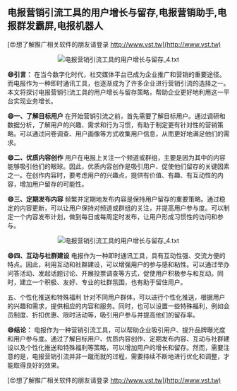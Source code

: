 ## **电报营销引流工具的用户增长与留存,电报营销助手,电报群发霸屏,电报机器人**

[😍想了解推广相关软件的朋友请登录 http://www.vst.tw](http://www.vst.tw)

 <center><img src="https://vst.tw/MP4/tuiguang/png/7.png" alt="电报营销引流工具的用户增长与留存_4.txt"></center>

**😄引言：**
在当今数字化时代，社交媒体平台已成为企业推广和营销的重要途径。而电报作为一种即时通讯工具，也逐渐成为了许多企业进行营销引流的选择之一。本文将探讨电报营销引流工具的用户增长与留存策略，帮助企业更好地利用这一平台实现业务增长。

**😄一、了解目标用户**
在开始营销引流之前，首先需要了解目标用户。通过调研和数据分析，了解用户的兴趣、需求和行为习惯，有助于制定更有针对性的营销策略。可以通过问卷调查、用户画像等方式收集用户信息，从而更好地满足他们的需求。

**😄二、优质内容创作**
用户在电报上关注一个频道或群组，主要是因为其中的内容能够吸引他们的眼球。因此，优质内容创作是吸引用户、促使他们留存的关键因素之一。在创作内容时，要考虑用户的兴趣点，提供有价值、有趣、有互动性的内容，增加用户留存的可能性。

**😄三、定期发布内容**
频繁并定期地发布内容是保持用户留存的重要策略。通过稳定的内容更新，可以让用户保持对频道或群组的关注，并提高用户参与度。可以制定一个内容发布计划，做到每日或每周定时发布，让用户形成习惯性的访问和参与。

 <center><img src="https://vst.tw/MP4/tuiguang/png/0.png" alt="电报营销引流工具的用户增长与留存_4.txt"></center>

**😄四、互动与社群建设**
电报作为一种即时通讯工具，具有互动性强、交流方便的特点。因此，利用互动和社群建设，可以增强用户的参与感和粘性。可以通过举办问答活动、发起话题讨论、开展投票调查等方式，促使用户积极参与和互动。同时，建立一个积极、友好、专业的社群氛围，也有助于留住用户。

五、个性化推送和特殊福利
针对不同用户群体，可以进行个性化推送，根据用户的兴趣和需求，提供相应的内容和服务。同时，也可以设置一些特殊福利，例如会员制度、折扣优惠、限时活动等，吸引用户参与并提高他们的留存率。

**😄结论：**
电报作为一种营销引流工具，可以帮助企业吸引用户、提升品牌曝光度和用户参与度。通过了解目标用户、优质内容创作、定期发布内容、互动与社群建设以及个性化推送和特殊福利等策略，可以增加用户的增长和留存。然而，需要注意的是，电报营销引流并非一蹴而就的过程，需要持续不断地进行优化和调整，才能取得良好的效果。

[😍想了解推广相关软件的朋友请登录 http://www.vst.tw](http://www.vst.tw)



